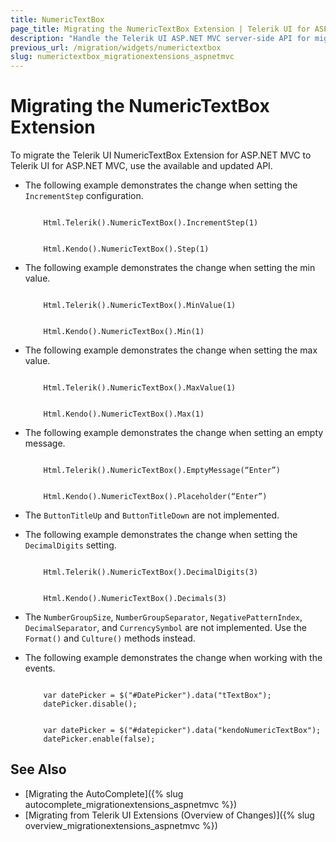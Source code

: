 ```yaml
---
title: NumericTextBox
page_title: Migrating the NumericTextBox Extension | Telerik UI for ASP.NET MVC
description: "Handle the Telerik UI ASP.NET MVC server-side API for migrating the NumericTextBox Extension."
previous_url: /migration/widgets/numerictextbox
slug: numerictextbox_migrationextensions_aspnetmvc
---
```


# Migrating the NumericTextBox Extension

To migrate the Telerik UI NumericTextBox Extension for ASP.NET MVC to Telerik UI for ASP.NET MVC, use the available and updated API.

* The following example demonstrates the change when setting the `IncrementStep` configuration.

    ```Previous

        Html.Telerik().NumericTextBox().IncrementStep(1)
    ```
    ```Current

        Html.Kendo().NumericTextBox().Step(1)
    ```

* The following example demonstrates the change when setting the min value.

    ```Previous

        Html.Telerik().NumericTextBox().MinValue(1)
    ```
    ```Current

        Html.Kendo().NumericTextBox().Min(1)

    ```

* The following example demonstrates the change when setting the max value.

    ```Previous

        Html.Telerik().NumericTextBox().MaxValue(1)
    ```
    ```Current

        Html.Kendo().NumericTextBox().Max(1)
    ```

* The following example demonstrates the change when setting an empty message.

    ```Previous

        Html.Telerik().NumericTextBox().EmptyMessage(“Enter”)
    ```
    ```Current

        Html.Kendo().NumericTextBox().Placeholder(“Enter”)
    ```

* The `ButtonTitleUp` and `ButtonTitleDown` are not implemented.
* The following example demonstrates the change when setting the `DecimalDigits` setting.

    ```Previous

        Html.Telerik().NumericTextBox().DecimalDigits(3)
    ```
    ```Current

        Html.Kendo().NumericTextBox().Decimals(3)
    ```

* The `NumberGroupSize`, `NumberGroupSeparator`, `NegativePatternIndex`, `DecimalSeparator`, and `CurrencySymbol` are not implemented. Use the `Format()` and `Culture()` methods instead.
* The following example demonstrates the change when working with the events.

    ```Previous

        var datePicker = $("#DatePicker").data("tTextBox");
        datePicker.disable();
    ```
    ```Current

        var datePicker = $("#datepicker").data("kendoNumericTextBox");
        datePicker.enable(false);
    ```

## See Also

* [Migrating the AutoComplete]({% slug autocomplete_migrationextensions_aspnetmvc %})
* [Migrating from Telerik UI Extensions (Overview of Changes)]({% slug overview_migrationextensions_aspnetmvc %})
